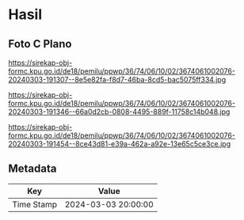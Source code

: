 # Hasil

## Foto C Plano

https://sirekap-obj-formc.kpu.go.id/de18/pemilu/ppwp/36/74/06/10/02/3674061002076-20240303-191307--8e5e82fa-f8d7-46ba-8cd5-bac5075ff334.jpg

https://sirekap-obj-formc.kpu.go.id/de18/pemilu/ppwp/36/74/06/10/02/3674061002076-20240303-191346--66a0d2cb-0808-4495-889f-11758c14b048.jpg

https://sirekap-obj-formc.kpu.go.id/de18/pemilu/ppwp/36/74/06/10/02/3674061002076-20240303-191454--8ce43d81-e39a-462a-a92e-13e65c5ce3ce.jpg


## Metadata

| Key        | Value               |
| ---------- | ------------------- |
| Time Stamp | 2024-03-03 20:00:00 |



